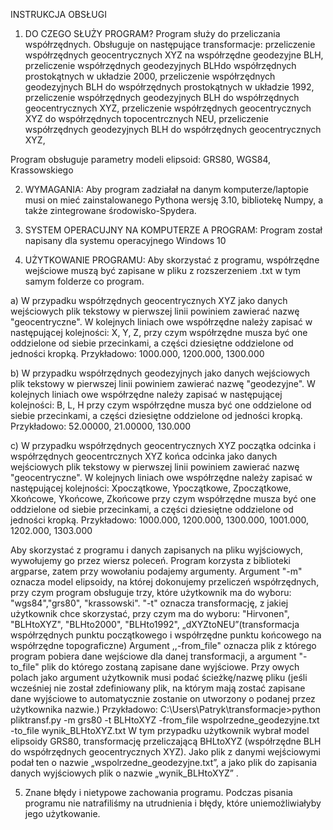 INSTRUKCJA OBSŁUGI

1. DO CZEGO SŁUŻY PROGRAM?
Program służy do przeliczania współrzędnych. Obsługuje on następujące transformacje:
przeliczenie współrzędnych geocentrycznych XYZ na współrzędne geodezyjne BLH, 
przeliczenie współrzędnych geodezyjnych BLHdo współrzędnych prostokątnych w układzie 2000, 
przeliczenie współrzędnych geodezyjnych BLH do współrzędnych prostokątnych w układzie 1992, 
przeliczenie współrzędnych geodezyjnych BLH do współrzędnych geocentrycznych XYZ, 
przeliczenie współrzędnych geocentrycznych XYZ do współrzędnych topocentrcznych NEU, 
przeliczenie współrzędnych geodezyjnych BLH do współrzędnych geocentrycznych XYZ, 

Program obsługuje parametry modeli elipsoid: GRS80, WGS84, Krassowskiego

2. WYMAGANIA:
Aby program zadziałał na danym komputerze/laptopie musi on mieć zainstalowanego Pythona wersję 3.10, bibliotekę Numpy, a także zintegrowane środowisko-Spydera.

3. SYSTEM OPERACUJNY NA KOMPUTERZE A PROGRAM:
Program został napisany dla systemu operacyjnego Windows 10

4. UŻYTKOWANIE PROGRAMU:
Aby skorzystać z programu, współrzędne wejściowe muszą być zapisane w pliku z rozszerzeniem .txt w tym samym folderze co program.

a) W przypadku współrzędnych geocentrycznych XYZ jako danych wejściowych plik tekstowy w pierwszej linii powiniem zawierać nazwę "geocentryczne". 
W kolejnych liniach owe współrzędne należy zapisać w następującej kolejności: X, Y, Z, przy czym współrzędne musza być one oddzielone od siebie przecinkami, 
a części dziesiętne oddzielone od jedności kropką. 
Przykładowo: 1000.000, 1200.000, 1300.000

b) W przypadku współrzędnych geodezyjnych jako danych wejściowych plik tekstowy w pierwszej linii powiniem zawierać nazwę "geodezyjne". W kolejnych liniach owe współrzędne 
należy zapisać w następującej kolejności: B, L, H przy czym współrzędne musza być one oddzielone od siebie przecinkami, a części dziesiętne oddzielone od jedności kropką.
Przykładowo: 52.00000, 21.00000, 130.000

c) W przypadku współrzędnych geocentrycznych XYZ początka odcinka i współrzędnych geocentrcznych XYZ końca odcinka jako danych wejściowych
plik tekstowy w pierwszej linii powiniem zawierać nazwę "geocentryczne". W kolejnych liniach owe współrzędne należy zapisać w następującej kolejności:
 Xpoczątkowe, Ypoczątkowe, Zpoczątkowe, Xkońcowe, Ykońcowe, Zkońcowe  przy czym współrzędne musza być one oddzielone od siebie przecinkami,
a części dziesiętne oddzielone od jedności kropką. 
Przykładowo:  1000.000, 1200.000, 1300.000, 1001.000, 1202.000, 1303.000

Aby skorzystać z programu i danych zapisanych na pliku wyjściowych, wywołujemy go przez wiersz poleceń. Program korzysta z biblioteki argparse, 
zatem przy wowołaniu podajemy argumenty. Argument "-m" oznacza model elipsoidy, na której dokonujemy przeliczeń współrzędnych, przy czym program obsługuje trzy, które użytkownik ma do wyboru: "wgs84","grs80", "krassowski".
"-t" oznacza transformację, z jakiej użytkownik chce skorzystać, przy czym ma do wyboru: "Hirvonen", "BLHtoXYZ", "BLHto2000", "BLHto1992", „dXYZtoNEU”(transformacja współrzędnych punktu początkowego i współrzędne punktu końcowego na współrzędne topograficzne) 
Argument ,,-from_file" oznacza plik z którego program pobiera dane wejściowe dla danej transformacji, a argument "-to_file" plik do którego zostaną zapisane dane wyjściowe. Przy owych polach jako argument użytkownik musi podać ścieżkę/nazwę pliku (jeśli wcześniej nie został zdefiniowany plik, na którym mają zostać zapisane dane wyjściowe to automatycznie zostanie on utworzony o podanej przez użytkownika nazwie.)
Przykładowo:
C:\Users\Patryk\transformacje>python pliktransf.py -m grs80 -t BLHtoXYZ -from_file wspolrzedne_geodezyjne.txt -to_file wynik_BLHtoXYZ.txt
W tym przypadku użytkownik wybrał model elipsoidy GRS80, transformację przeliczającą BHLtoXYZ (współrzędne BLH do współrzędnych geocentrycznych XYZ). Jako plik z danymi wejściowymi podał ten o nazwie „wspolrzedne_geodezyjne.txt”, a jako plik do zapisania danych wyjściowych plik o nazwie „wynik_BLHtoXYZ” .


5.	Znane błędy i nietypowe zachowania programu. 
Podczas pisania programu nie natrafiliśmy na utrudnienia i błędy, które uniemożliwiałyby jego użytkowanie. 


